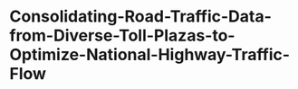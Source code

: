 # Consolidating-Road-Traffic-Data-from-Diverse-Toll-Plazas-to-Optimize-National-Highway-Traffic-Flow